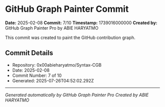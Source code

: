 # GitHub Graph Painter Commit

**Date:** 2025-02-08
**Commit:** 7/10
**Timestamp:** 1739016000000
**Created by:** GitHub Graph Painter Pro by ABIE HARYATMO

This commit was created to paint the GitHub contribution graph.

## Commit Details
- Repository: 0x00abieharyatmo/Syntax-CGB
- Date: 2025-02-08
- Commit Number: 7 of 10
- Generated: 2025-07-26T04:52:02.292Z

---
*Generated automatically by GitHub Graph Painter Pro*
*Created by ABIE HARYATMO*
